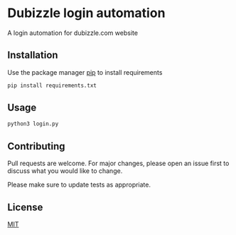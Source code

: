 # Dubizzle login automation

A login automation for dubizzle.com website

## Installation

Use the package manager [pip](https://pip.pypa.io/en/stable/) to install requirements

```bash
pip install requirements.txt
```

## Usage

```python
python3 login.py
```

## Contributing
Pull requests are welcome. For major changes, please open an issue first to discuss what you would like to change.

Please make sure to update tests as appropriate.

## License
[MIT](https://choosealicense.com/licenses/mit/)
